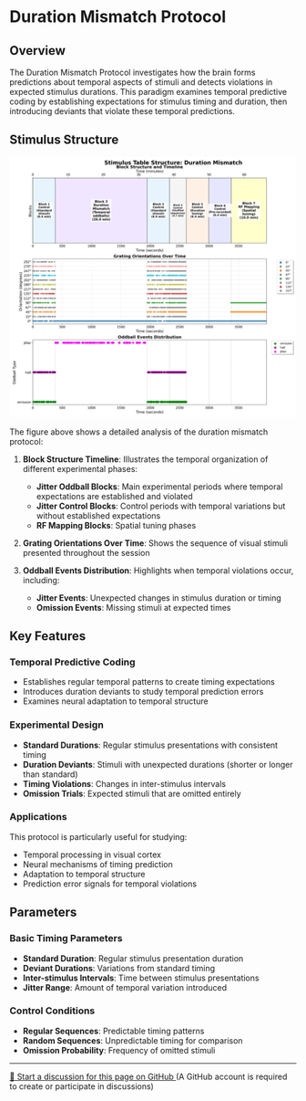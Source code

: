 # Duration Mismatch Protocol

## Overview

The Duration Mismatch Protocol investigates how the brain forms predictions about temporal aspects of stimuli and detects violations in expected stimulus durations. This paradigm examines temporal predictive coding by establishing expectations for stimulus timing and duration, then introducing deviants that violate these temporal predictions.

## Stimulus Structure

![Duration Mismatch Analysis](../img/stimuli/duration_mismatch_structure_analysis.png)

The figure above shows a detailed analysis of the duration mismatch protocol:

1. **Block Structure Timeline**: Illustrates the temporal organization of different experimental phases:
   - **Jitter Oddball Blocks**: Main experimental periods where temporal expectations are established and violated
   - **Jitter Control Blocks**: Control periods with temporal variations but without established expectations
   - **RF Mapping Blocks**: Spatial tuning phases

2. **Grating Orientations Over Time**: Shows the sequence of visual stimuli presented throughout the session

3. **Oddball Events Distribution**: Highlights when temporal violations occur, including:
   - **Jitter Events**: Unexpected changes in stimulus duration or timing
   - **Omission Events**: Missing stimuli at expected times

## Key Features

### Temporal Predictive Coding
- Establishes regular temporal patterns to create timing expectations
- Introduces duration deviants to study temporal prediction errors
- Examines neural adaptation to temporal structure

### Experimental Design
- **Standard Durations**: Regular stimulus presentations with consistent timing
- **Duration Deviants**: Stimuli with unexpected durations (shorter or longer than standard)
- **Timing Violations**: Changes in inter-stimulus intervals
- **Omission Trials**: Expected stimuli that are omitted entirely

### Applications
This protocol is particularly useful for studying:
- Temporal processing in visual cortex
- Neural mechanisms of timing prediction
- Adaptation to temporal structure
- Prediction error signals for temporal violations

## Parameters

### Basic Timing Parameters
- **Standard Duration**: Regular stimulus presentation duration
- **Deviant Durations**: Variations from standard timing
- **Inter-stimulus Intervals**: Time between stimulus presentations
- **Jitter Range**: Amount of temporal variation introduced

### Control Conditions
- **Regular Sequences**: Predictable timing patterns
- **Random Sequences**: Unpredictable timing for comparison
- **Omission Probability**: Frequency of omitted stimuli

<!-- DISCUSSION_LINK_START -->
<div class="discussion-link">
    <hr>
    <p>
        <a href="https://github.com/allenneuraldynamics/openscope-community-predictive-processing/discussions/new?category=q-a&title=Discussion%3A%20stimuli/duration-mismatch" target="_blank">
            💬 Start a discussion for this page on GitHub
        </a>
        <span class="note">(A GitHub account is required to create or participate in discussions)</span>
    </p>
</div>
<!-- DISCUSSION_LINK_END -->
